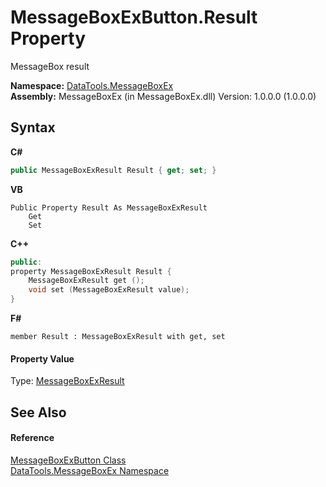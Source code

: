 # MessageBoxExButton.Result Property 
 

MessageBox result

**Namespace:**&nbsp;<a href="2e83881a-7861-f510-1d85-b20875f0dcb4">DataTools.MessageBoxEx</a><br />**Assembly:**&nbsp;MessageBoxEx (in MessageBoxEx.dll) Version: 1.0.0.0 (1.0.0.0)

## Syntax

**C#**<br />
``` C#
public MessageBoxExResult Result { get; set; }
```

**VB**<br />
``` VB
Public Property Result As MessageBoxExResult
	Get
	Set
```

**C++**<br />
``` C++
public:
property MessageBoxExResult Result {
	MessageBoxExResult get ();
	void set (MessageBoxExResult value);
}
```

**F#**<br />
``` F#
member Result : MessageBoxExResult with get, set

```


#### Property Value
Type: <a href="2b304ae3-c8f0-9ca0-11ef-bc5222b08b2a">MessageBoxExResult</a>

## See Also


#### Reference
<a href="e1261b7b-07a9-97d8-f7f8-824a32473f53">MessageBoxExButton Class</a><br /><a href="2e83881a-7861-f510-1d85-b20875f0dcb4">DataTools.MessageBoxEx Namespace</a><br />
